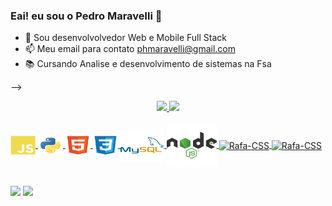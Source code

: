 ### Eai! eu sou o Pedro Maravelli 👋


- 🔭 Sou desenvolvolvedor Web e Mobile Full Stack 
- 📫 Meu email para contato phmaravelli@gmail.com
- 📚 Cursando Analise e desenvolvimento de sistemas na Fsa
  
-->

<div align="center">
  <a href="https://github.com/PedroMaravelli">
  <img height="180em" src="https://github-readme-stats.vercel.app/api?username=PedroMaravelli&show_icons=true&rank_icons=percentile&theme=radical&include_all_commits=true&count_private=true"/>
  <img height="180em" src="https://github-readme-stats.vercel.app/api/top-langs/?username=PedroMaravelli&layout=compact&langs_count=7&theme=radical"/>
  
</div>
  
  <div style="display: inline_block"><br>
  <img align="center" alt="Pedro-Js" height="30" width="40" src="https://raw.githubusercontent.com/devicons/devicon/master/icons/javascript/javascript-plain.svg">
  <img align="center" alt="Pedro-Python" height="30" width="40" src="https://raw.githubusercontent.com/devicons/devicon/master/icons/python/python-original.svg">
  <img align="center" alt="Pedro-HTML" height="30" width="40" src="https://raw.githubusercontent.com/devicons/devicon/master/icons/html5/html5-original.svg"> 
  <img align="center" alt="Rafa-CSS" height="30" width="40" src="https://raw.githubusercontent.com/devicons/devicon/master/icons/css3/css3-original.svg">
  <img align="center" alt="Rafa-CSS" height="50" width="70" src="https://raw.githubusercontent.com/devicons/devicon/1119b9f84c0290e0f0b38982099a2bd027a48bf1/icons/mysql/mysql-original-wordmark.svg">
  <img align="center" alt="Rafa-CSS" height="70" width="80" src="https://raw.githubusercontent.com/devicons/devicon/1119b9f84c0290e0f0b38982099a2bd027a48bf1/icons/nodejs/nodejs-original-wordmark.svg">
  <img align="center" alt="Rafa-CSS" height="30" width="50" src="https://cdn.jsdelivr.net/gh/devicons/devicon@latest/icons/typescript/typescript-original.svg">
  <img align="center" alt="Rafa-CSS" height="30" width="50" src="https://cdn.jsdelivr.net/gh/devicons/devicon@latest/icons/react/react-original.svg">
  
  
    
    
  </div>
  
  ##
  
  
  <div>
     <a href="https://instagram.com/pedromaravelli" target="_blank"><img src="https://img.shields.io/badge/-Instagram-%23E4405F?style=for-the-badge&logo=instagram&logoColor=white" target="_blank"></a>
     <a href = "mailto:phmaravelli@gmail.com"><img src="https://img.shields.io/badge/-Gmail-%23333?style=for-the-badge&logo=gmail&logoColor=white" target="_blank"></a>
  </div>
